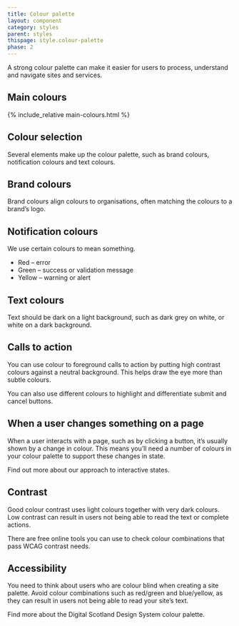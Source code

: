 ```yaml
---
title: Colour palette
layout: component
category: styles
parent: styles
thispage: style.colour-palette
phase: 2
---
```


A strong colour palette can make it easier for users to process,
understand and navigate sites and services.

## Main colours
{% include_relative main-colours.html %}

## Colour selection

Several elements make up the colour palette, such as brand colours,
notification colours and text colours.

## Brand colours

Brand colours align colours to organisations, often matching the colours
to a brand’s logo.

## Notification colours

We use certain colours to mean something.

* Red – error
* Green – success or validation message
* Yellow – warning or alert

## Text colours

Text should be dark on a light background, such as dark grey on white,
or white on a dark background.

## Calls to action

You can use colour to foreground calls to action by putting high contrast
colours against a neutral background. This helps draw the eye more than
subtle colours.

You can also use different colours to highlight and differentiate submit and
cancel buttons.

## When a user changes something on a page

When a user interacts with a page, such as by clicking a button, it’s
usually shown by a change in colour. This means you’ll need a number of
colours in your colour palette to support these changes in state.

Find out more about our approach to interactive states.

## Contrast

Good colour contrast uses light colours together with very dark colours.
Low contrast can result in users not being able to read the text or
complete actions.

There are free online tools you can use to check colour combinations that
pass WCAG contrast needs.

## Accessibility

You need to think about users who are colour blind when creating a site
palette. Avoid colour combinations such as red/green and blue/yellow, as
they can result in users not being able to read your site’s text.

Find more about the Digital Scotland Design System colour palette.